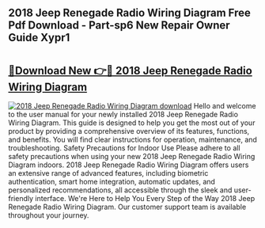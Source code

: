 ## 2018 Jeep Renegade Radio Wiring Diagram Free Pdf Download - Part-sp6 New Repair Owner Guide Xypr1

# <h2><a href="http://dfh718.blite.top/?on=2018+Jeep+Renegade+Radio+Wiring+Diagram">🔗Download New 👉🔴 2018 Jeep Renegade Radio Wiring Diagram</a></h2>

[![2018 Jeep Renegade Radio Wiring Diagram download](https://i.imgur.com/lujVjoI.png)](http://dfh718.blite.top/?on=2018+Jeep+Renegade+Radio+Wiring+Diagram)
Hello and welcome to the user manual for your newly installed 2018 Jeep Renegade Radio Wiring Diagram. This guide is designed to help you get the most out of your product by providing a comprehensive overview of its features, functions, and benefits. You will find clear instructions for operation, maintenance, and troubleshooting. Safety Precautions for Indoor Use Please adhere to all safety precautions when using your new 2018 Jeep Renegade Radio Wiring Diagram indoors. 2018 Jeep Renegade Radio Wiring Diagram offers users an extensive range of advanced features, including biometric authentication, smart home integration, automatic updates, and personalized recommendations, all accessible through the sleek and user-friendly interface. We're Here to Help You Every Step of the Way 2018 Jeep Renegade Radio Wiring Diagram. Our customer support team is available throughout your journey.
